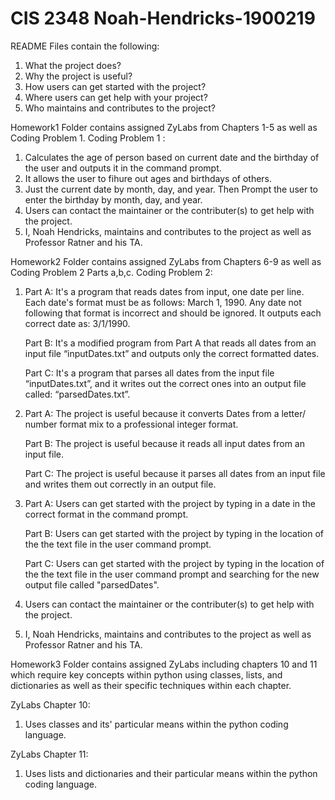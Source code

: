 # CIS 2348 Noah-Hendricks-1900219
README Files contain the following:
1. What the project does?
2. Why the project is useful?
3. How users can get started with the project?
4. Where users can get help with your project?
5. Who maintains and contributes to the project?

Homework1 Folder contains assigned ZyLabs from Chapters 1-5 as well as Coding Problem 1.
Coding Problem 1 :

1. Calculates the age of person based on current date and the birthday of the user and outputs it in the command prompt.
2. It allows the user to fihure out ages and birthdays of others.
3. Just  the current date by month, day, and year.
   Then Prompt the user to enter the birthday by month, day, and year.
4. Users can contact the maintainer or the contributer(s) to get help with the project.
5. I, Noah Hendricks, maintains and contributes to the project as well as Professor Ratner and his TA.

Homework2 Folder contains assigned ZyLabs from Chapters 6-9 as well as Coding Problem 2 Parts a,b,c.
Coding Problem 2:

1. Part A: It's a program that reads dates from input, one date per line. Each date's format must be as follows: March 1, 1990. Any date not following that format is incorrect and            should be ignored. It outputs each correct date as: 3/1/1990.

   Part B: It's a modified program from Part A that reads all dates from an input file “inputDates.txt” and outputs only the correct formatted dates.
   
   Part C: It's a program that parses all dates from the input file “inputDates.txt”, and it writes out the correct ones into an output file called: “parsedDates.txt”.
   
2. Part A: The project is useful because it converts Dates from a letter/ number format mix to a professional integer format.

   Part B: The project is useful because it reads all input dates from an input file.
   
   Part C: The project is useful because it parses all dates from an input file and writes them out correctly in an output file.
   
3. Part A: Users can get started with the project by typing in a date in the correct format in the command prompt.

   Part B: Users can get started with the project by typing in the location of the the text file in the user command prompt.
   
   Part C: Users can get started with the project by typing in the location of the the text file in the user command prompt and searching for the new output file called "parsedDates".
   
4. Users can contact the maintainer or the contributer(s) to get help with the project.
5. I, Noah Hendricks, maintains and contributes to the project as well as Professor Ratner and his TA.

Homework3 Folder contains assigned ZyLabs including chapters 10 and 11 which require key concepts within python using classes, lists, and dictionaries as well as their specific techniques within each chapter.

ZyLabs Chapter 10:
1. Uses classes and its' particular means within the python coding language.

ZyLabs Chapter 11:
1. Uses lists and dictionaries and their particular means within the python coding language.
